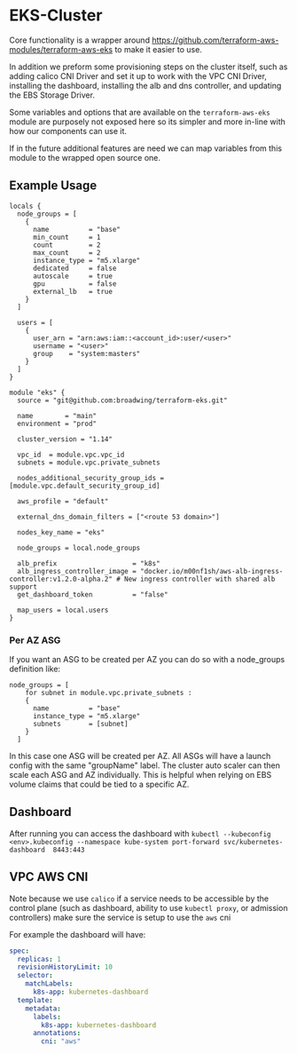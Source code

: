 # EKS-Cluster

Core functionality is a wrapper around <https://github.com/terraform-aws-modules/terraform-aws-eks> to make it easier to use.

In addition we preform some provisioning steps on the cluster itself, such as adding calico CNI Driver and set it up to work with the VPC CNI Driver, installing the dashboard, installing the alb and dns controller, and updating the EBS Storage Driver.

Some variables and options that are available on the `terraform-aws-eks` module are purposely not exposed here so its simpler and more in-line with how our components can use it.

If in the future additional features are need we can map variables from this module to the wrapped open source one.

## Example Usage
```hcl
locals {
  node_groups = [
    {
      name          = "base"
      min_count     = 1
      count         = 2
      max_count     = 2
      instance_type = "m5.xlarge"
      dedicated     = false
      autoscale     = true
      gpu           = false
      external_lb   = true
    }
  ]

  users = [
    {
      user_arn = "arn:aws:iam::<account_id>:user/<user>"
      username = "<user>"
      group    = "system:masters"
    }
  ]
}

module "eks" {
  source = "git@github.com:broadwing/terraform-eks.git"

  name        = "main"
  environment = "prod"

  cluster_version = "1.14"

  vpc_id  = module.vpc.vpc_id
  subnets = module.vpc.private_subnets

  nodes_additional_security_group_ids = [module.vpc.default_security_group_id]

  aws_profile = "default"

  external_dns_domain_filters = ["<route 53 domain>"]

  nodes_key_name = "eks"

  node_groups = local.node_groups

  alb_prefix                   = "k8s"
  alb_ingress_controller_image = "docker.io/m00nf1sh/aws-alb-ingress-controller:v1.2.0-alpha.2" # New ingress controller with shared alb support
  get_dashboard_token          = "false"

  map_users = local.users
}
```

### Per AZ ASG

If you want an ASG to be created per AZ you can do so with a node_groups definition like:

```hcl
node_groups = [
    for subnet in module.vpc.private_subnets :
    {
      name          = "base"
      instance_type = "m5.xlarge"
      subnets       = [subnet]
    }
  ]
```

In this case one ASG will be created per AZ. All ASGs will have a launch config with the same "groupName" label. The cluster auto scaler can then scale each ASG and AZ individually. This is helpful when relying on EBS volume claims that could be tied to a specific AZ.

## Dashboard

After running you can access the dashboard with
`kubectl --kubeconfig <env>.kubeconfig --namespace kube-system port-forward svc/kubernetes-dashboard  8443:443`

## VPC AWS CNI

Note because we use `calico` if a service needs to be accessible by the control plane (such as dashboard, ability to use `kubectl proxy`, or admission controllers) make sure the service is setup to use the `aws` cni

For example the dashboard will have:

```yaml
spec:
  replicas: 1
  revisionHistoryLimit: 10
  selector:
    matchLabels:
      k8s-app: kubernetes-dashboard
  template:
    metadata:
      labels:
        k8s-app: kubernetes-dashboard
      annotations:
        cni: "aws"
```
